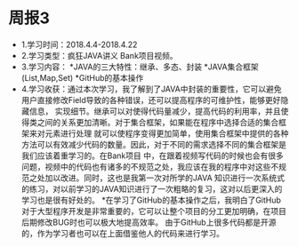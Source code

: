 # 周报3
- 1.学习时间：2018.4.4-2018.4.22
- 2.学习类型：疯狂JAVA讲义 Bank项目视频。
- 3.学习内容：
*JAVA的三大特性：继承、多态、封装
*JAVA集合框架(List,Map,Set)
*GitHub的基本操作
- 4.学习收获：通过本次学习，我了解到了JAVA中封装的重要性，它可以避免用户直接修改Field导致的各种错误，还可以提高程序的可维护性，能够更好隐藏信息，
实现细节。继承可以对使得代码量减少，提高代码的利用率，并且使得类之间的关系更加清晰。对于集合框架，如果能在程序中选择合适的集合框架来对元素进行处理
就可以使程序变得更加简单，使用集合框架中提供的各种方法可以有效减少代码的数量。因此，对于不同的需求选择不同的集合框架是我们应该着重学习的。在Bank项目
中，在跟着视频写代码的时候也会有很多问题，视频中的代码也有诸多的不规范之处，我应该在我的程序中对这些不规范之处加以改进。同时，这也是我第一次对所学的JAVA
知识进行一次系统式的练习，对以前学习的JAVA知识进行了一次粗略的复习，这对以后更深入的学习也是很有好处的。
*在学习了GitHub的基本操作之后，我明白了GitHub对于大型程序开发是非常重要的，它可以让整个项目的分工更加明确，在项目后期修改BUG时也可以极大地提高效率。
由于GitHub上很多代码都是开源的，作为学习者也可以在上面借鉴他人的代码来进行学习。

    
